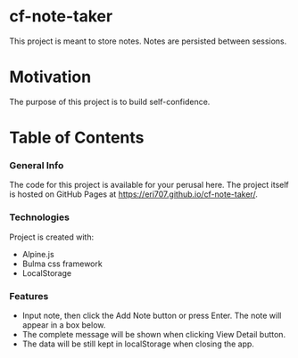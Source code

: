 # cf-note-taker
This project is meant to store notes. Notes are persisted between sessions. 

# Motivation
The purpose of this project is to build self-confidence.

# Table of Contents
### General Info 
The code for this project is available for your perusal here. The project itself is hosted on GitHub Pages at https://eri707.github.io/cf-note-taker/.

### Technologies
Project is created with:
* Alpine.js
* Bulma css framework
* LocalStorage

### Features
* Input note, then click the Add Note button or press Enter. The note will appear in a box below.
* The complete message will be shown when clicking View Detail button.
* The data will be still kept in localStorage when closing the app.


